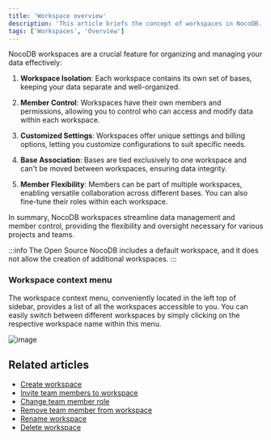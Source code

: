 ```yaml
---
title: 'Workspace overview'
description: 'This article briefs the concept of workspaces in NocoDB.'
tags: ['Workspaces', 'Overview']
---
```


NocoDB workspaces are a crucial feature for organizing and managing your data effectively:

1. **Workspace Isolation**: Each workspace contains its own set of bases, keeping your data separate and well-organized.

2. **Member Control**: Workspaces have their own members and permissions, allowing you to control who can access and modify data within each workspace.

3. **Customized Settings**: Workspaces offer unique settings and billing options, letting you customize configurations to suit specific needs.

4. **Base Association**: Bases are tied exclusively to one workspace and can't be moved between workspaces, ensuring data integrity.

5. **Member Flexibility**: Members can be part of multiple workspaces, enabling versatile collaboration across different bases. You can also fine-tune their roles within each workspace.

In summary, NocoDB workspaces streamline data management and member control, providing the flexibility and oversight necessary for various projects and teams.

:::info
The Open Source NocoDB includes a default workspace, and it does not allow the creation of additional workspaces.
:::

### Workspace context menu

The workspace context menu, conveniently located in the left top of sidebar, provides a list of all the workspaces accessible to you. 
You can easily switch between different workspaces by simply clicking on the respective workspace name within this menu.

![image](/img/v2/workspace/workspace-context-menu.png)


## Related articles
- [Create workspace](/workspaces/create-workspace)
- [Invite team members to workspace](/workspaces/workspace-collaboration)
- [Change team member role](/workspaces/workspace-collaboration#modifying-workspace-member-roles)
- [Remove team member from workspace](/workspaces/workspace-collaboration#removing-workspace-members)
- [Rename workspace](/workspaces/actions-on-workspace#rename-workspace)
- [Delete workspace](/workspaces/actions-on-workspace#delete-workspace)


[//]: # (Workspaces in NocoDB are collection of one or more [Bases]&#40;/bases/base-overview&#41;. You can create multiple workspaces to organize your bases and members. Some of the key points to note about workspaces are:)
[//]: # (- Each workspace has its own set of bases.)
[//]: # (- Each workspace has its own set of members and access permissions.)
[//]: # (- Each workspace has its own set of settings & billing plans)
[//]: # (- A base can be a part of only one workspace & cannot be moved between workspaces.)
[//]: # (- A member can be a member of multiple workspaces.)
[//]: # (- A member can have different access permissions in different workspaces.)